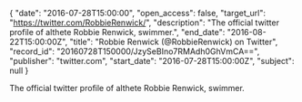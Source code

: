 {
  "date": "2016-07-28T15:00:00", 
  "open_access": false, 
  "target_url": "https://twitter.com/RobbieRenwick/", 
  "description": "The official twitter profile of althete Robbie Renwick, swimmer.", 
  "end_date": "2016-08-22T15:00:00Z", 
  "title": "Robbie Renwick (@RobbieRenwick) on Twitter", 
  "record_id": "20160728T150000/JzySeBIno7RMAdh0GhVmCA==", 
  "publisher": "twitter.com", 
  "start_date": "2016-07-28T15:00:00Z", 
  "subject": null
}

The official twitter profile of althete Robbie Renwick, swimmer.